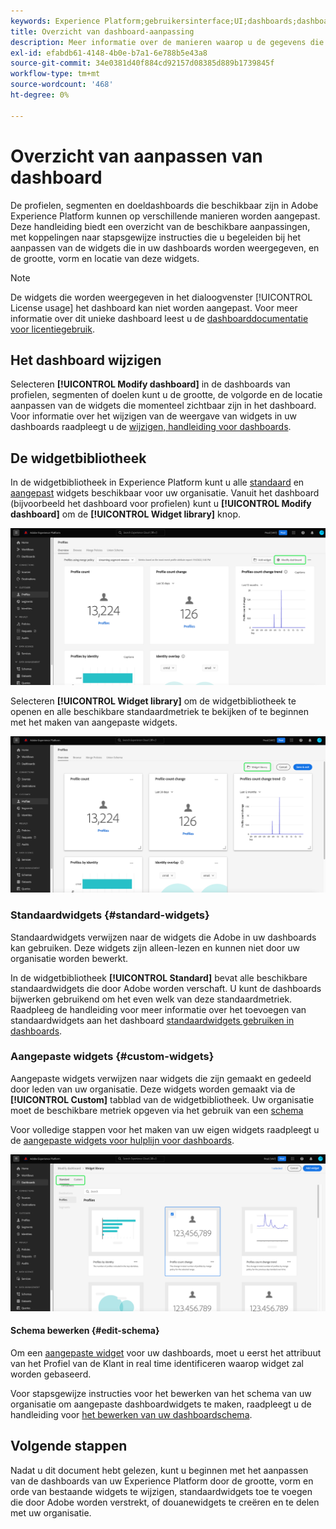 ```yaml
---
keywords: Experience Platform;gebruikersinterface;UI;dashboards;dashboard;profielen;segmenten;bestemmingen
title: Overzicht van dashboard-aanpassing
description: Meer informatie over de manieren waarop u de gegevens die in uw Adobe Experience Platform-dashboards worden weergegeven, kunt aanpassen.
exl-id: efabdb61-4148-4b0e-b7a1-6e788b5e43a8
source-git-commit: 34e0381d40f884cd92157d08385d889b1739845f
workflow-type: tm+mt
source-wordcount: '468'
ht-degree: 0%

---
```


# Overzicht van aanpassen van dashboard

De profielen, segmenten en doeldashboards die beschikbaar zijn in Adobe Experience Platform kunnen op verschillende manieren worden aangepast. Deze handleiding biedt een overzicht van de beschikbare aanpassingen, met koppelingen naar stapsgewijze instructies die u begeleiden bij het aanpassen van de widgets die in uw dashboards worden weergegeven, en de grootte, vorm en locatie van deze widgets.

>[!NOTE]
>
>De widgets die worden weergegeven in het dialoogvenster [!UICONTROL License usage] het dashboard kan niet worden aangepast. Voor meer informatie over dit unieke dashboard leest u de [dashboarddocumentatie voor licentiegebruik](../guides/license-usage.md).

## Het dashboard wijzigen

Selecteren **[!UICONTROL Modify dashboard]** in de dashboards van profielen, segmenten of doelen kunt u de grootte, de volgorde en de locatie aanpassen van de widgets die momenteel zichtbaar zijn in het dashboard. Voor informatie over het wijzigen van de weergave van widgets in uw dashboards raadpleegt u de [wijzigen, handleiding voor dashboards](modify.md).

## De widgetbibliotheek

In de widgetbibliotheek in Experience Platform kunt u alle [standaard](#standard-widgets) en [aangepast](#custom-widgets) widgets beschikbaar voor uw organisatie. Vanuit het dashboard (bijvoorbeeld het dashboard voor profielen) kunt u **[!UICONTROL Modify dashboard]** om de **[!UICONTROL Widget library]** knop.

![Het dashboard Profielen met het dashboard Wijzigen gemarkeerd.](../images/customization/modify-dashboard.png)

Selecteren **[!UICONTROL Widget library]** om de widgetbibliotheek te openen en alle beschikbare standaardmetriek te bekijken of te beginnen met het maken van aangepaste widgets.

![Het dashboard Profielen met een widgetbibliotheek gemarkeerd.](../images/customization/widget-library-button.png)

### Standaardwidgets {#standard-widgets}

Standaardwidgets verwijzen naar de widgets die Adobe in uw dashboards kan gebruiken. Deze widgets zijn alleen-lezen en kunnen niet door uw organisatie worden bewerkt.

In de widgetbibliotheek **[!UICONTROL Standard]** bevat alle beschikbare standaardwidgets die door Adobe worden verschaft. U kunt de dashboards bijwerken gebruikend om het even welk van deze standaardmetriek. Raadpleeg de handleiding voor meer informatie over het toevoegen van standaardwidgets aan het dashboard [standaardwidgets gebruiken in dashboards](standard-widgets.md).

### Aangepaste widgets {#custom-widgets}

Aangepaste widgets verwijzen naar widgets die zijn gemaakt en gedeeld door leden van uw organisatie. Deze widgets worden gemaakt via de **[!UICONTROL Custom]** tabblad van de widgetbibliotheek. Uw organisatie moet de beschikbare metriek opgeven via het gebruik van een [schema](#edit-schema)

Voor volledige stappen voor het maken van uw eigen widgets raadpleegt u de [aangepaste widgets voor hulplijn voor dashboards](custom-widgets.md).

![De werkruimte van de widgetbibliotheek met Standaard en Aangepast gemarkeerd.](../images/customization/widget-library.png)

#### Schema bewerken {#edit-schema}

Om een [aangepaste widget](#custom-widgets) voor uw dashboards, moet u eerst het attribuut van het Profiel van de Klant in real time identificeren waarop widget zal worden gebaseerd.

Voor stapsgewijze instructies voor het bewerken van het schema van uw organisatie om aangepaste dashboardwidgets te maken, raadpleegt u de handleiding voor [het bewerken van uw dashboardschema](edit-schema.md).

## Volgende stappen

Nadat u dit document hebt gelezen, kunt u beginnen met het aanpassen van de dashboards van uw Experience Platform door de grootte, vorm en orde van bestaande widgets te wijzigen, standaardwidgets toe te voegen die door Adobe worden verstrekt, of douanewidgets te creëren en te delen met uw organisatie.
